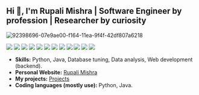 

## Hi 👋, I'm Rupali Mishra | Software Engineer by profession | Researcher by curiosity

![92398696-07e9ae00-f164-11ea-9f4f-42df807a6218](https://user-images.githubusercontent.com/18329471/143008836-160bb1b4-2289-4476-9777-2d9c75275916.gif)

<div style="clear:both; width: 100%;"> 
<img src="https://img.shields.io/badge/Java-orange?logo-java"> 
<img src="https://img.shields.io/badge/Python-f9d64e.svg?logo=python&style=flat"> 
<img src="https://img.shields.io/badge/Pandas-red?logo=pandas"> 
<img src="https://img.shields.io/badge/Numpy-grey?logo=numpy"> 
<img src="https://img.shields.io/badge/AWS-blue?logo=aws"> 
<img src="https://img.shields.io/badge/Rest-green"> 
<img src="https://img.shields.io/badge/PostgreSQL-orange?logo=postgresql">
<img src="https://img.shields.io/badge/SaaS-blue"> 
<img src="https://img.shields.io/badge/Postman-red"> 
<img src="https://img.shields.io/badge/Git-orange"> 
<img src="https://img.shields.io/badge/Elasticsearch-blue"> 
<img src="https://img.shields.io/badge/Data structures & Algorithms-green"></div>

- **Skills:** Python, Java, Database tuning, Data analysis, Web development (backend).
- **Personal Website:** [Rupali Mishra](https://rupalimishra-v2.github.io/)
- **My projects:** [Projects](github.com/rupalimishra-v2?tab=repositories)
- **Coding languages (mostly use):** Python, Java.
